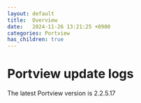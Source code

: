 ```yaml
---
layout: default
title:  Overview
date:   2024-11-26 13:21:25 +0900
categories: Portview
has_children: true
---
```

# Portview update logs

The latest Portview version is 2.2.5.17
